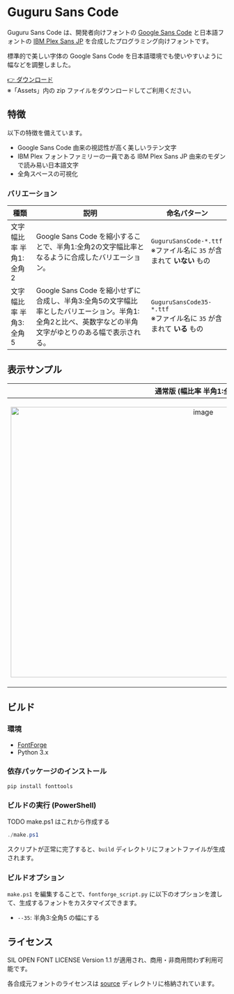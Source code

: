 # Guguru Sans Code

Guguru Sans Code は、開発者向けフォントの [Google Sans Code](https://github.com/googlefonts/googlesans-code) と日本語フォントの [IBM Plex Sans JP](https://github.com/IBM/plex) を合成したプログラミング向けフォントです。

標準的で美しい字体の Google Sans Code を日本語環境でも使いやすいように幅などを調整しました。

[👉 ダウンロード](https://github.com/yuru7/guguru-sans-code/releases/latest)  
※「Assets」内の zip ファイルをダウンロードしてご利用ください。

## 特徴

以下の特徴を備えています。

- Google Sans Code 由来の視認性が高く美しいラテン文字
- IBM Plex フォントファミリーの一員である IBM Plex Sans JP 由来のモダンで読み易い日本語文字
- 全角スペースの可視化

### バリエーション

| 種類 | 説明 | 命名パターン |
| --- | --- | --- |
| 文字幅比率 半角1:全角2 | Google Sans Code を縮小することで、半角1:全角2の文字幅比率となるように合成したバリエーション。 | `GuguruSansCode-*.ttf`<br>※ファイル名に `35` が含まれて **いない** もの |
| 文字幅比率 半角3:全角5 | Google Sans Code を縮小せずに合成し、半角3:全角5の文字幅比率としたバリエーション。半角1:全角2と比べ、英数字などの半角文字がゆとりのある幅で表示される。| `GuguruSansCode35-*.ttf`<br>※ファイル名に `35` が含まれて **いる** もの |

## 表示サンプル

| 通常版 (幅比率 半角1:全角2) | 35版 (幅比率 半角3:全角5) |
| :---: | :---: |
| <img width="868" height="620" alt="image" src="https://github.com/user-attachments/assets/1a253392-7729-47b3-bdfb-3aa3b2543d14" /> | <img width="876" height="656" alt="image" src="https://github.com/user-attachments/assets/42f02df0-d3b0-4570-9315-6b01b9dd8ff4" /> |

## ビルド

### 環境

- [FontForge](https://fontforge.org/en-US/)
- Python 3.x

### 依存パッケージのインストール

```shell
pip install fonttools
```

### ビルドの実行 (PowerShell)

TODO make.ps1 はこれから作成する

```powershell
./make.ps1
```

スクリプトが正常に完了すると、`build` ディレクトリにフォントファイルが生成されます。

### ビルドオプション

`make.ps1` を編集することで、`fontforge_script.py` に以下のオプションを渡して、生成するフォントをカスタマイズできます。

- `--35`: 半角3:全角5 の幅にする

## ライセンス

SIL OPEN FONT LICENSE Version 1.1 が適用され、商用・非商用問わず利用可能です。

各合成元フォントのライセンスは [source](./source/) ディレクトリに格納されています。
